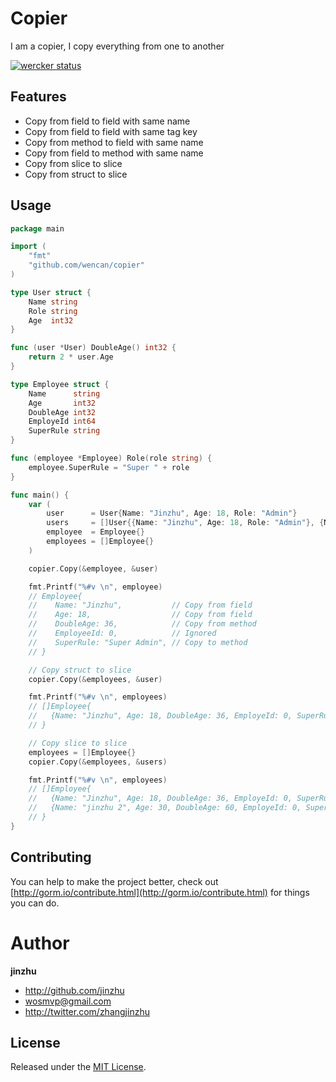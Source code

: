 # Copier

  I am a copier, I copy everything from one to another

[![wercker status](https://app.wercker.com/status/9d44ad2d4e6253929c8fb71359effc0b/s/master "wercker status")](https://app.wercker.com/project/byKey/9d44ad2d4e6253929c8fb71359effc0b)

## Features

* Copy from field to field with same name
* Copy from field to field with same tag key
* Copy from method to field with same name
* Copy from field to method with same name
* Copy from slice to slice
* Copy from struct to slice

## Usage

```go
package main

import (
	"fmt"
	"github.com/wencan/copier"
)

type User struct {
	Name string
	Role string
	Age  int32
}

func (user *User) DoubleAge() int32 {
	return 2 * user.Age
}

type Employee struct {
	Name      string
	Age       int32
	DoubleAge int32
	EmployeId int64
	SuperRule string
}

func (employee *Employee) Role(role string) {
	employee.SuperRule = "Super " + role
}

func main() {
	var (
		user      = User{Name: "Jinzhu", Age: 18, Role: "Admin"}
		users     = []User{{Name: "Jinzhu", Age: 18, Role: "Admin"}, {Name: "jinzhu 2", Age: 30, Role: "Dev"}}
		employee  = Employee{}
		employees = []Employee{}
	)

	copier.Copy(&employee, &user)

	fmt.Printf("%#v \n", employee)
	// Employee{
	//    Name: "Jinzhu",           // Copy from field
	//    Age: 18,                  // Copy from field
	//    DoubleAge: 36,            // Copy from method
	//    EmployeeId: 0,            // Ignored
	//    SuperRule: "Super Admin", // Copy to method
	// }

	// Copy struct to slice
	copier.Copy(&employees, &user)

	fmt.Printf("%#v \n", employees)
	// []Employee{
	//   {Name: "Jinzhu", Age: 18, DoubleAge: 36, EmployeId: 0, SuperRule: "Super Admin"}
	// }

	// Copy slice to slice
	employees = []Employee{}
	copier.Copy(&employees, &users)

	fmt.Printf("%#v \n", employees)
	// []Employee{
	//   {Name: "Jinzhu", Age: 18, DoubleAge: 36, EmployeId: 0, SuperRule: "Super Admin"},
	//   {Name: "jinzhu 2", Age: 30, DoubleAge: 60, EmployeId: 0, SuperRule: "Super Dev"},
	// }
}
```

## Contributing

You can help to make the project better, check out [http://gorm.io/contribute.html](http://gorm.io/contribute.html) for things you can do.

# Author

**jinzhu**

* <http://github.com/jinzhu>
* <wosmvp@gmail.com>
* <http://twitter.com/zhangjinzhu>

## License

Released under the [MIT License](https://github.com/jinzhu/copier/blob/master/License).
